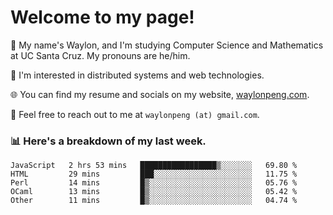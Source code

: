 # Welcome to my page! 

👋 My name's Waylon, and I'm studying Computer Science and Mathematics at UC Santa Cruz. My pronouns are he/him. 

💭 I'm interested in distributed systems and web technologies.

🌐 You can find my resume and socials on my website, [waylonpeng.com](https://www.waylonpeng.com).

📧 Feel free to reach out to me at `waylonpeng (at) gmail.com`.

### 📊 Here's a breakdown of my last week.

<!--START_SECTION:waka-->
```text
JavaScript   2 hrs 53 mins   █████████████████▒░░░░░░░   69.80 % 
HTML         29 mins         ███░░░░░░░░░░░░░░░░░░░░░░   11.75 % 
Perl         14 mins         █▒░░░░░░░░░░░░░░░░░░░░░░░   05.76 % 
OCaml        13 mins         █▒░░░░░░░░░░░░░░░░░░░░░░░   05.42 % 
Other        11 mins         █▒░░░░░░░░░░░░░░░░░░░░░░░   04.74 % 
```
<!--END_SECTION:waka-->
